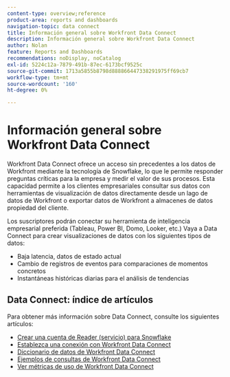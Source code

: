```yaml
---
content-type: overview;reference
product-area: reports and dashboards
navigation-topic: data connect
title: Información general sobre Workfront Data Connect
description: Información general sobre Workfront Data Connect
author: Nolan
feature: Reports and Dashboards
recommendations: noDisplay, noCatalog
exl-id: 5224c12a-7879-491b-87ec-6173bcf9525c
source-git-commit: 1713a5855b8798d888866447338291975ff69cb7
workflow-type: tm+mt
source-wordcount: '160'
ht-degree: 0%

---
```


# Información general sobre Workfront Data Connect

Workfront Data Connect ofrece un acceso sin precedentes a los datos de Workfront mediante la tecnología de Snowflake, lo que le permite responder preguntas críticas para la empresa y medir el valor de sus procesos. Esta capacidad permite a los clientes empresariales consultar sus datos con herramientas de visualización de datos directamente desde un lago de datos de Workfront o exportar datos de Workfront a almacenes de datos propiedad del cliente.

Los suscriptores podrán conectar su herramienta de inteligencia empresarial preferida (Tableau, Power BI, Domo, Looker, etc.) Vaya a Data Connect para crear visualizaciones de datos con los siguientes tipos de datos:

* Baja latencia, datos de estado actual
* Cambio de registros de eventos para comparaciones de momentos concretos
* Instantáneas históricas diarias para el análisis de tendencias

## Data Connect: índice de artículos

Para obtener más información sobre Data Connect, consulte los siguientes artículos:

* [Crear una cuenta de Reader (servicio) para Snowflake](/help/quicksilver/reports-and-dashboards/data-lake/create-a-reader-account.md)
* [Establezca una conexión con Workfront Data Connect](/help/quicksilver/reports-and-dashboards/data-lake/share-data-externally.md)
* [Diccionario de datos de Workfront Data Connect](/help/quicksilver/reports-and-dashboards/data-lake/data-dictionary.md)
* [Ejemplos de consultas de Workfront Data Connect](/help/quicksilver/reports-and-dashboards/data-lake/basic-query-examples.md)
* [Ver métricas de uso de Workfront Data Connect](/help/quicksilver/reports-and-dashboards/data-lake/view-usage-metrics.md)
